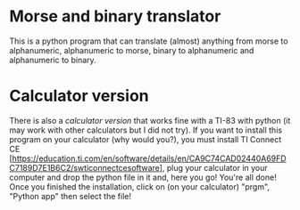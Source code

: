 # Morse and binary translator

This is a python program that can translate (almost) anything from morse to alphanumeric, alphanumeric to morse, binary to alphanumeric and alphanumeric to binary.

# Calculator version

There is also a *calculator version* that works fine with a TI-83 with python (it may work with other calculators but I did not try).
If you want to install this program on your calculator (why  would you?), you must install TI Connect CE [https://education.ti.com/en/software/details/en/CA9C74CAD02440A69FDC7189D7E1B6C2/swticonnectcesoftware],
plug your calculator in your computer and drop the python file in it and, here you go! You're all done! Once you finished the installation, click on (on your calculator) "prgm", "Python app" then select the file!
